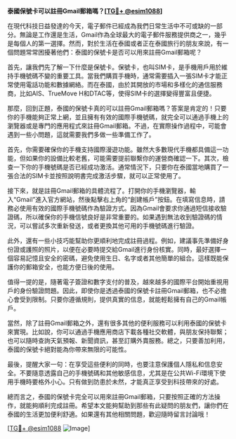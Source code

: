**泰國保號卡可以註冊Gmail郵箱嗎？[[TG💪+ @esim1088](https://t.me/s/esim1088)]**

在現代科技日益發達的今天，電子郵件已經成為我們日常生活中不可或缺的一部分。無論是工作還是生活，Gmail作為全球最大的電子郵件服務提供商之一，幾乎是每個人的第一選擇。然而，對於生活在泰國或者正在泰國旅行的朋友來說，有一個問題常常困擾著他們：泰國的保號卡是否可以用來註冊Gmail郵箱呢？

首先，讓我們先了解一下什麼是保號卡。保號卡，也叫SIM卡，是手機用戶用於維持手機號碼不變的重要工具。當我們購買手機時，通常需要插入一張SIM卡才能正常使用電話功能和數據網絡。而在泰國，由於其開放的市場和多樣化的通信服務商，比如AIS、TrueMove H和DTAC等，使得SIM卡的選擇變得豐富且便捷。

那麼，回到正題，泰國的保號卡真的可以註冊Gmail郵箱嗎？答案是肯定的！只要你的手機能夠正常上網，並且擁有有效的國際手機號碼，就完全可以通過手機上的瀏覽器或是專門的應用程式來註冊Gmail郵箱。不過，在實際操作過程中，可能會遇到一些小問題，這就需要我們多做一些準備工作了。

首先，你需要確保你的手機支持國際漫遊功能。雖然大多數現代手機都具備這一功能，但如果你的設備比較老舊，可能需要提前聯繫你的運營商確認一下。其次，檢查一下你的手機號碼是否已經成功激活。通常情況下，只要你在泰國當地購買了一張合法的SIM卡並按照說明書完成激活步驟，就可以正常使用了。

接下來，就是註冊Gmail郵箱的具體流程了。打開你的手機瀏覽器，輸入“Gmail”進入官方網站，然後點擊右上角的“創建帳戶”按鈕。在填寫信息時，請務必使用有效的國際手機號碼作為驗證方式。因為Gmail會要求你通過短信接收驗證碼，所以確保你的手機信號良好是非常重要的。如果遇到無法收到驗證碼的情況，可以嘗試多次重新發送，或者更換其他可用的手機號碼進行驗證。

此外，還有一些小技巧能幫助你更順利地完成註冊過程。例如，建議事先準備好身份證或護照的照片，以便在必要時提交給Gmail進行身份核實。同時，最好選擇一個容易記憶且安全的密碼，避免使用生日、名字或者其他簡單的組合。這樣既能保護你的郵箱安全，也能方便日後的使用。

值得一提的是，隨著電子簽證和數字支付的普及，越來越多的國際平台開始重視用戶的身份驗證問題。因此，即使你是透過泰國的保號卡註冊Gmail郵箱，也不必擔心會受到限制。只要你遵循規則，提供真實的信息，就能輕鬆擁有自己的Gmail帳戶。

當然，除了註冊Gmail郵箱之外，還有很多其他的便利服務可以利用泰國的保號卡來實現。比如說，你可以通過手機應用商店下載各種社交軟體，與朋友保持聯繫；也可以隨時查詢天氣預報、新聞資訊，甚至訂購外賣服務。總之，只要善加利用，泰國的保號卡絕對能為你帶來無限的可能性。

最後，提醒大家一句：在享受這些便利的同時，也要注意保護個人隱私和信息安全。不要隨意透露自己的手機號碼和其他敏感信息，尤其是在公共Wi-Fi環境下使用手機時要格外小心。只有做到防患於未然，才能真正享受到科技帶來的好處。

總而言之，泰國的保號卡完全可以用來註冊Gmail郵箱，只要按照正確的方法操作，就能夠順利完成註冊。希望本文能夠幫助到那些有此疑問的朋友們，讓你們在泰國的生活更加便利舒適。如果還有其他相關問題，歡迎隨時留言討論哦！

[[TG💪+ @esim1088](https://t.me/s/esim1088) ![Image](https://i.postimg.cc/4NQfJmqS/Snipaste-2025-05-13-00-14-12.png)]